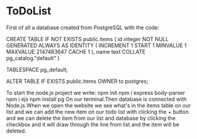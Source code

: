# ToDoList
First of all a database created from PostgreSQL with the code:

CREATE TABLE IF NOT EXISTS public.items
(
    id integer NOT NULL GENERATED ALWAYS AS IDENTITY ( INCREMENT 1 START 1 MINVALUE 1 MAXVALUE 2147483647 CACHE 1 ),
    name text COLLATE pg_catalog."default"
)

TABLESPACE pg_default;

ALTER TABLE IF EXISTS public.items
    OWNER to postgres;
   
To start the node.js project we write:
npm init
npm i express body-parser
npm i ejs
npm install pg
On our terminal.Then database is connected with Node.js.When we open the website we see what's in the items table on our list and we can 
add the new item on our todo list with clicking the + button and we can delete the item from our list and database by 
clicking the checkbox and it will draw through the line from list and the item will be deleted.
